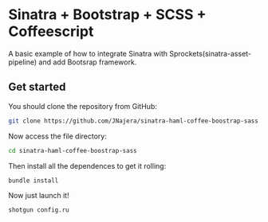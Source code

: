 # Sinatra + Bootstrap + SCSS + Coffeescript

A basic example of how to integrate Sinatra with Sprockets(sinatra-asset-pipeline) and add Bootsrap framework.

## Get started
You should clone the repository from GitHub:

```bash
git clone https://github.com/JNajera/sinatra-haml-coffee-boostrap-sass.git
```

Now access the file directory:

```bash
cd sinatra-haml-coffee-boostrap-sass
```

Then install all the dependences to get it rolling:

```bash
bundle install
```

Now just launch it!

```bash
shotgun config.ru
```
